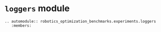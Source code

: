 # `loggers` module

```{eval-rst}
.. automodule:: robotics_optimization_benchmarks.experiments.loggers
   :members:
```
